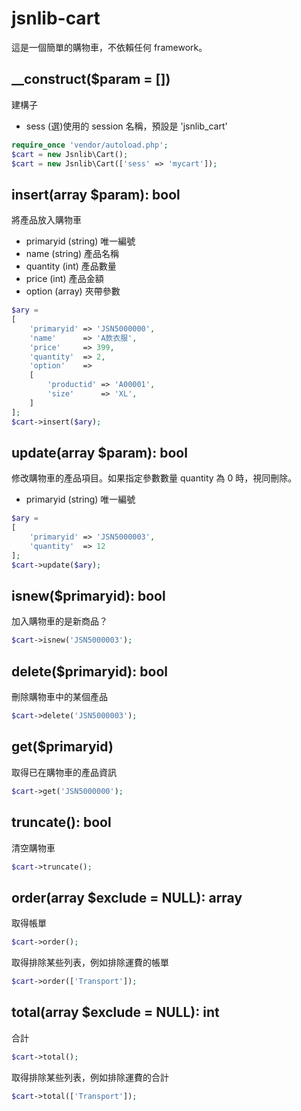 # jsnlib-cart
這是一個簡單的購物車，不依賴任何 framework。

## __construct($param = []) 
建構子
- sess (選)使用的 session 名稱，預設是 'jsnlib_cart'
````php 
require_once 'vendor/autoload.php';
$cart = new Jsnlib\Cart();
$cart = new Jsnlib\Cart(['sess' => 'mycart']);
````

## insert(array $param): bool
將產品放入購物車
- primaryid (string) 唯一編號
- name (string) 產品名稱
- quantity (int) 產品數量
- price (int) 產品金額
- option (array) 夾帶參數
````php
$ary = 
[
    'primaryid' => 'JSN5000000',
    'name'      => 'A款衣服',
    'price'     => 399,
    'quantity'  => 2,
    'option'    =>      
    [
        'productid' => 'A00001',
        'size'      => 'XL',
    ]
];
$cart->insert($ary);
````

## update(array $param): bool
修改購物車的產品項目。如果指定參數數量 quantity 為 0 時，視同刪除。
- primaryid (string) 唯一編號
````php
$ary = 
[
    'primaryid' => 'JSN5000003',
    'quantity'  => 12
];
$cart->update($ary);
````

## isnew($primaryid): bool
加入購物車的是新商品？
````php
$cart->isnew('JSN5000003'); 
````

## delete($primaryid): bool
刪除購物車中的某個產品
````php
$cart->delete('JSN5000003');
````

## get($primaryid) 
取得已在購物車的產品資訊
````php
$cart->get('JSN5000000');
````

## truncate(): bool
清空購物車
````php
$cart->truncate();
````

## order(array $exclude = NULL): array
取得帳單
````php
$cart->order();
````
取得排除某些列表，例如排除運費的帳單
````php
$cart->order(['Transport']);
````

## total(array $exclude = NULL): int
合計
````php
$cart->total();
````
取得排除某些列表，例如排除運費的合計
````php
$cart->total(['Transport']);
````
